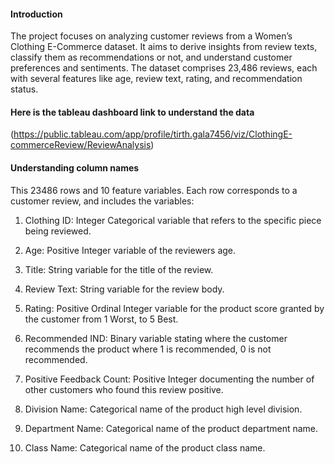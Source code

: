 #### Introduction

The project focuses on analyzing customer reviews from a Women’s Clothing E-Commerce dataset. It aims to derive insights from review texts, classify them as recommendations or not, and understand customer preferences and sentiments. The dataset comprises 23,486 reviews, each with several features like age, review text, rating, and recommendation status. 

#### Here is the tableau dashboard link to understand the data
(https://public.tableau.com/app/profile/tirth.gala7456/viz/ClothingE-commerceReview/ReviewAnalysis)

#### Understanding column names

This 23486 rows and 10 feature variables. Each row corresponds to a customer review, and includes the variables:

1. Clothing ID: Integer Categorical variable that refers to the specific piece being reviewed.

2. Age: Positive Integer variable of the reviewers age.

3. Title: String variable for the title of the review.

4. Review Text: String variable for the review body.

5. Rating: Positive Ordinal Integer variable for the product score granted by the customer from 1 Worst, to 5 Best.

6. Recommended IND: Binary variable stating where the customer recommends the product where 1 is recommended, 0 is not recommended.

7. Positive Feedback Count: Positive Integer documenting the number of other customers who found this review positive.

8. Division Name: Categorical name of the product high level division.

9. Department Name: Categorical name of the product department name.

10. Class Name: Categorical name of the product class name.
